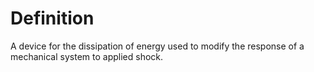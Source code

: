 # Definition

A device for the dissipation of energy used to modify the response of a
mechanical system to applied shock.

